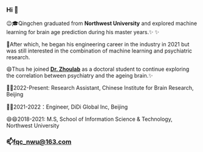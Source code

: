 ### Hi  👋

😉🎓Qingchen graduated from **Northwest University** and explored machine learning for brain age prediction during his master years.✨ ✨  

 🤔After which, he began his engineering career in the industry in 2021 but was still interested in the combination of machine learning and psychiatric research. 

 😄Thus he joined [**Dr. Zhoulab**](http://www.psych.cas.cn/team/yjy/index_90511.html?json=http://www.psych.cas.cn/sourcedb_psych_cas/cn/expert/202204/t20220401_6417881.json) as a doctoral student
 to continue exploring the correlation between psychiatry and the ageing brain.✨
 
 🔭🔭2022-Present: Research Assistant, Chinese Institute for Brain Research, Beijing

 🌱🌱2021-2022：Engineer, DiDi Global Inc, Beijing

 😄😄2018-2021: M.S, School of Information Science & Technology, Northwest University

### 📫fqc_nwu@163.com
<!--
**QingchenFan/QingchenFan** is a ✨ _special_ ✨ repository because its `README.md` (this file) appears on your GitHub profile.

Here are some ideas to get you started:

- 🔭 I’m currently working on ...
- 🌱 I’m currently learning ...
- 👯 I’m looking to collaborate on ...
- 🤔 I’m looking for help with ...
- 💬 Ask me about ...
- 📫 How to reach me: ...
- 😄 Pronouns: ...
- ⚡ Fun fact: ...
-->
